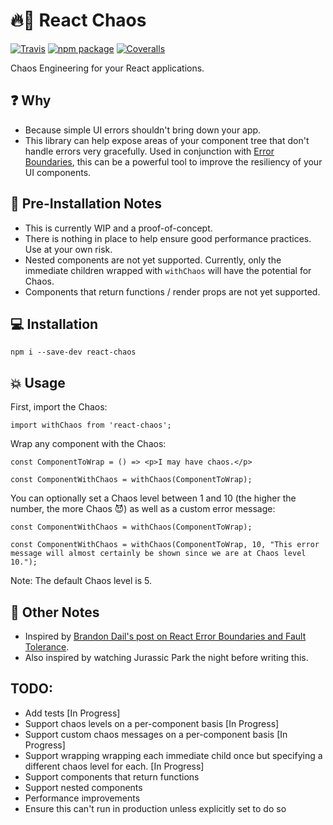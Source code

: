 # 🔥🐒 React Chaos

[![Travis][build-badge]][build]
[![npm package][npm-badge]][npm]
[![Coveralls][coveralls-badge]][coveralls]

Chaos Engineering for your React applications.

[build-badge]: https://img.shields.io/travis/jchiatt/react-chaos/master.png?style=flat-square
[build]: https://travis-ci.org/jchiatt/react-chaos
[npm-badge]: https://img.shields.io/npm/v/npm-package.png?style=flat-square
[npm]: https://www.npmjs.org/package/react-chaos
[coveralls-badge]: https://coveralls.io/repos/github/jchiatt/react-chaos/badge.svg?branch=master
[coveralls]: https://coveralls.io/github/jchiatt/react-chaos?branch=master

## ❓ Why

- Because simple UI errors shouldn't bring down your app.
- This library can help expose areas of your component tree that don't handle errors very gracefully. Used in conjunction with [Error Boundaries](https://reactjs.org/docs/error-boundaries.html), this can be a powerful tool to improve the resiliency of your UI components.

## 🛑 Pre-Installation Notes

- This is currently WIP and a proof-of-concept.
- There is nothing in place to help ensure good performance practices. Use at your own risk.
- Nested components are not yet supported. Currently, only the immediate children wrapped with `withChaos` will have the potential for Chaos.
- Components that return functions / render props are not yet supported.

## 💻 Installation

```
npm i --save-dev react-chaos
```

## 💥 Usage

First, import the Chaos:

```
import withChaos from 'react-chaos';
```

Wrap any component with the Chaos:

```
const ComponentToWrap = () => <p>I may have chaos.</p>

const ComponentWithChaos = withChaos(ComponentToWrap);
```

You can optionally set a Chaos level between 1 and 10 (the higher the number, the more Chaos 😈) as well as a custom error message:

```
const ComponentWithChaos = withChaos(ComponentToWrap);

const ComponentWithChaos = withChaos(ComponentToWrap, 10, "This error message will almost certainly be shown since we are at Chaos level 10.");
```

Note: The default Chaos level is 5.

## 📝 Other Notes

- Inspired by [Brandon Dail's post on React Error Boundaries and Fault Tolerance](https://aweary.dev/fault-tolerance-react/).
- Also inspired by watching Jurassic Park the night before writing this.

## TODO:

- Add tests [In Progress]
- Support chaos levels on a per-component basis [In Progress]
- Support custom chaos messages on a per-component basis [In Progress]
- Support wrapping wrapping each immediate child once but specifying a different chaos level for each. [In Progress]
- Support components that return functions
- Support nested components
- Performance improvements
- Ensure this can't run in production unless explicitly set to do so
